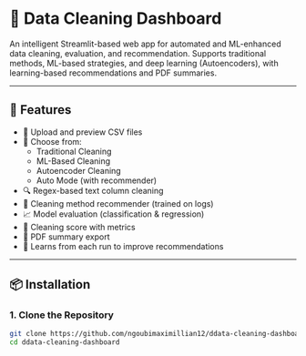# 🧹 Data Cleaning Dashboard

An intelligent Streamlit-based web app for automated and ML-enhanced data cleaning, evaluation, and recommendation. Supports traditional methods, ML-based strategies, and deep learning (Autoencoders), with learning-based recommendations and PDF summaries.

---

## 🚀 Features

- 📂 Upload and preview CSV files
- 🧼 Choose from:
  - Traditional Cleaning
  - ML-Based Cleaning
  - Autoencoder Cleaning
  - Auto Mode (with recommender)
- 🔍 Regex-based text column cleaning
- 🧠 Cleaning method recommender (trained on logs)
- 📈 Model evaluation (classification & regression)
- 🧮 Cleaning score with metrics
- 🧾 PDF summary export
- 🔁 Learns from each run to improve recommendations

---

## 📦 Installation

### 1. Clone the Repository

```bash
git clone https://github.com/ngoubimaximillian12/ddata-cleaning-dashboard.git
cd ddata-cleaning-dashboard
